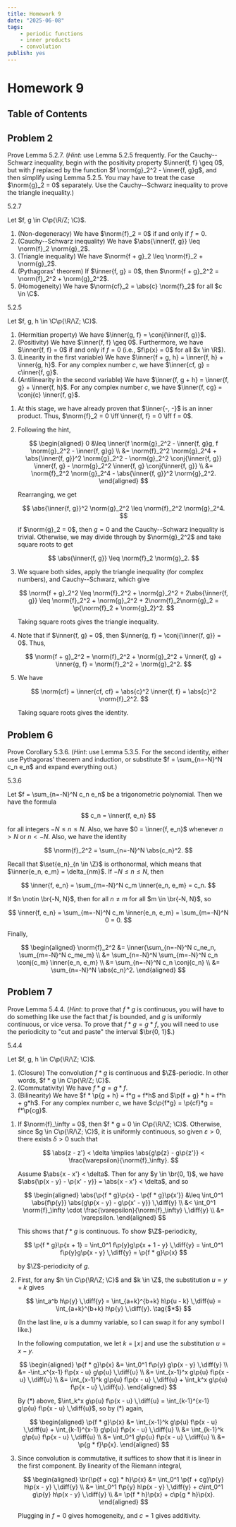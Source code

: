 ```yaml
---
title: Homework 9
date: "2025-06-08"
tags:
    - periodic functions
    - inner products
    - convolution
publish: yes
---
```


# Homework 9

## Table of Contents

## Problem 2

Prove Lemma 5.2.7. (_Hint_: use Lemma 5.2.5 frequently. For the Cauchy--Schwarz inequality, begin with the positivity property $\inner{f, f} \geq 0$, but with $f$ replaced by the function $f \norm{g}_2^2 - \inner{f, g}g$, and then simplify using Lemma 5.2.5. You may have to treat the case $\norm{g}_2 = 0$ separately. Use the Cauchy--Schwarz inequality to prove the triangle inequality.)

<lemma> 5.2.7

Let $f, g \in C\p{\R/Z; \C}$.

1. (Non-degeneracy) We have $\norm{f}_2 = 0$ if and only if $f = 0$.
2. (Cauchy--Schwarz inequality) We have $\abs{\inner{f, g}} \leq \norm{f}_2 \norm{g}_2$.
3. (Triangle inequality) We have $\norm{f + g}_2 \leq \norm{f}_2 + \norm{g}_2$.
4. (Pythagoras' theorem) If $\inner{f, g} = 0$, then $\norm{f + g}_2^2 = \norm{f}_2^2 + \norm{g}_2^2$.
5. (Homogeneity) We have $\norm{cf}_2 = \abs{c} \norm{f}_2$ for all $c \in \C$.

</lemma>

<lemma> 5.2.5

Let $f, g, h \in \C\p{\R/\Z; \C}$.

1. (Hermitian property) We have $\inner{g, f} = \conj{\inner{f, g}}$.
2. (Positivity) We have $\inner{f, f} \geq 0$. Furthermore, we have $\inner{f, f} = 0$ if and only if $f = 0$ (i.e., $f\p{x} = 0$ for all $x \in \R$).
3. (Linearity in the first variable) We have $\inner{f + g, h} = \inner{f, h} + \inner{g, h}$. For any complex number $c$, we have $\inner{cf, g} = c\inner{f, g}$.
4. (Antilinearity in the second variable) We have $\inner{f, g + h} = \inner{f, g} + \inner{f, h}$. For any complex number $c$, we have $\inner{f, cg} = \conj{c} \inner{f, g}$.

</lemma>

<solution>

1. At this stage, we have already proven that $\inner{-, -}$ is an inner product. Thus, $\norm{f}_2 = 0 \iff \inner{f, f} = 0 \iff f = 0$.
2. Following the hint,

    $$
    \begin{aligned}
      0
        &\leq \inner{f \norm{g}_2^2 - \inner{f, g}g, f \norm{g}_2^2 - \inner{f, g}g} \\
        &= \norm{f}_2^2 \norm{g}_2^4 + \abs{\inner{f, g}}^2 \norm{g}_2^2 - \norm{g}_2^2 \conj{\inner{f, g}} \inner{f, g} - \norm{g}_2^2 \inner{f, g} \conj{\inner{f, g}} \\
        &= \norm{f}_2^2 \norm{g}_2^4 - \abs{\inner{f, g}}^2 \norm{g}_2^2.
    \end{aligned}
    $$

    Rearranging, we get

    $$
    \abs{\inner{f, g}}^2 \norm{g}_2^2 \leq \norm{f}_2^2 \norm{g}_2^4.
    $$

    if $\norm{g}_2 = 0$, then $g = 0$ and the Cauchy--Schwarz inequality is trivial. Otherwise, we may divide through by $\norm{g}_2^2$ and take square roots to get

    $$
    \abs{\inner{f, g}} \leq \norm{f}_2 \norm{g}_2.
    $$

3. We square both sides, apply the triangle inequality (for complex numbers), and Cauchy--Schwarz, which give

    $$
    \norm{f + g}_2^2
      \leq \norm{f}_2^2 + \norm{g}_2^2 + 2\abs{\inner{f, g}}
      \leq \norm{f}_2^2 + \norm{g}_2^2 + 2\norm{f}_2\norm{g}_2
      = \p{\norm{f}_2 + \norm{g}_2}^2.
    $$

    Taking square roots gives the triangle inequality.

4. Note that if $\inner{f, g} = 0$, then $\inner{g, f} = \conj{\inner{f, g}} = 0$. Thus,

    $$
    \norm{f + g}_2^2
      = \norm{f}_2^2 + \norm{g}_2^2 + \inner{f, g} + \inner{g, f}
      = \norm{f}_2^2 + \norm{g}_2^2.
    $$

5. We have

    $$
    \norm{cf}
      = \inner{cf, cf}
      = \abs{c}^2 \inner{f, f}
      = \abs{c}^2 \norm{f}_2^2.
    $$

    Taking square roots gives the identity.

</solution>

## Problem 6

Prove Corollary 5.3.6. (_Hint_: use Lemma 5.3.5. For the second identity, either use Pythagoras’ theorem and induction, or substitute $f = \sum_{n=-N}^N c_n e_n$ and expand everything out.)

<corollary> 5.3.6

Let $f = \sum_{n=-N}^N c_n e_n$ be a trigonometric polynomial. Then we have the formula

$$
c_n = \inner{f, e_n}
$$

for all integers $-N \leq n \leq N$. Also, we have $0 = \inner{f, e_n}$ whenever $n > N$ or $n < -N$. Also, we have the identity

$$
\norm{f}_2^2 = \sum_{n=-N}^N \abs{c_n}^2.
$$

</corollary>

<solution>

Recall that $\set{e_n}_{n \in \Z}$ is orthonormal, which means that $\inner{e_n, e_m} = \delta_{nm}$. If $-N \leq n \leq N$, then

$$
\inner{f, e_n}
  = \sum_{m=-N}^N c_m \inner{e_n, e_m}
  = c_n.
$$

If $n \notin \br{-N, N}$, then for all $n \neq m$ for all $m \in \br{-N, N}$, so

$$
\inner{f, e_n}
  = \sum_{m=-N}^N c_m \inner{e_n, e_m}
  = \sum_{m=-N}^N 0
  = 0.
$$

Finally,

$$
\begin{aligned}
  \norm{f}_2^2
    &= \inner{\sum_{n=-N}^N c_ne_n, \sum_{m=-N}^N c_me_m} \\
    &= \sum_{n=-N}^N \sum_{m=-N}^N c_n \conj{c_m} \inner{e_n, e_m} \\
    &= \sum_{n=-N}^N c_n \conj{c_n} \\
    &= \sum_{n=-N}^N \abs{c_n}^2.
\end{aligned}
$$

</solution>

## Problem 7

Prove Lemma 5.4.4. (_Hint_: to prove that $f * g$ is continuous, you will have to do something like use the fact that $f$ is bounded, and $g$ is uniformly continuous, or vice versa. To prove that $f*g = g*f$, you will need to use the periodicity to "cut and paste" the interval $\br{0, 1}$.)

<lemma> 5.4.4

Let $f, g, h \in C\p{\R/\Z; \C}$.

1. (Closure) The convolution $f * g$ is continuous and $\Z$-periodic. In other words, $f * g \in C\p{\R/Z; \C}$.
2. (Commutativity) We have $f * g = g * f$.
3. (Bilinearity) We have $f * \p{g + h} = f*g + f*h$ and $\p{f + g} * h = f*h + g*h$. For any complex number $c$, we have $c\p{f*g} = \p{cf}*g = f*\p{cg}$.

</lemma>

<solution>

1. If $\norm{f}_\infty = 0$, then $f * g = 0 \in C\p{\R/\Z; \C}$. Otherwise, since $g \in C\p{\R/\Z; \C}$, it is uniformly continuous, so given $\varepsilon > 0$, there exists $\delta > 0$ such that

    $$
    \abs{z - z'} < \delta \implies \abs{g\p{z} - g\p{z'}} < \frac{\varepsilon}{\norm{f}_\infty}.
    $$

    Assume $\abs{x - x'} < \delta$. Then for any $y \in \br{0, 1}$, we have $\abs{\p{x - y} - \p{x' - y}} = \abs{x - x'} < \delta$, and so

    $$
    \begin{aligned}
      \abs{\p{f * g}\p{x} - \p{f * g}\p{x'}}
        &\leq \int_0^1 \abs{f\p{y}} \abs{g\p{x - y} - g\p{x' - y}} \,\diff{y} \\
        &< \int_0^1 \norm{f}_\infty \cdot \frac{\varepsilon}{\norm{f}_\infty} \,\diff{y} \\
        &= \varepsilon.
    \end{aligned}
    $$

    This shows that $f * g$ is continuous. To show $\Z$-periodicity,

    $$
    \p{f * g}\p{x + 1}
      = \int_0^1 f\p{y}g\p{x + 1 - y} \,\diff{y}
      = \int_0^1 f\p{y}g\p{x - y} \,\diff{y}
      = \p{f * g}\p{x}
    $$

    by $\Z$-periodicity of $g$.

2. First, for any $h \in C\p{\R/\Z; \C}$ and $k \in \Z$, the substitution $u = y + k$ gives

    $$
    \int_a^b h\p{y} \,\diff{y}
      = \int_{a+k}^{b+k} h\p{u - k} \,\diff{u}
      = \int_{a+k}^{b+k} h\p{y} \,\diff{y}. \tag{$*$}
    $$

    (In the last line, $u$ is a dummy variable, so I can swap it for any symbol I like.)

    In the following computation, we let $k = \lfloor x \rfloor$ and use the substitution $u = x - y$.

    $$
    \begin{aligned}
      \p{f * g}\p{x}
        &= \int_0^1 f\p{y} g\p{x - y} \,\diff{y} \\
        &= -\int_x^{x-1} f\p{x - u} g\p{u} \,\diff{u} \\
        &= \int_{x-1}^x g\p{u} f\p{x - u} \,\diff{u} \\
        &= \int_{x-1}^k g\p{u} f\p{x - u} \,\diff{u} + \int_k^x g\p{u} f\p{x - u} \,\diff{u}.
    \end{aligned}
    $$

    By ($*$) above, $\int_k^x g\p{u} f\p{x - u} \,\diff{u} = \int_{k-1}^{x-1} g\p{u} f\p{x - u} \,\diff{u}$, so by ($*$) again,

    $$
    \begin{aligned}
      \p{f * g}\p{x}
        &= \int_{x-1}^k g\p{u} f\p{x - u} \,\diff{u} + \int_{k-1}^{x-1} g\p{u} f\p{x - u} \,\diff{u} \\
        &= \int_{k-1}^k g\p{u} f\p{x - u} \,\diff{u} \\
        &= \int_0^1 g\p{u} f\p{x - u} \,\diff{u} \\
        &= \p{g * f}\p{x}.
    \end{aligned}
    $$

3. Since convolution is commutative, it suffices to show that it is linear in the first component. By linearity of the Riemann integral,

    $$
    \begin{aligned}
      \br{\p{f + cg} * h}\p{x}
        &= \int_0^1 \p{f + cg}\p{y} h\p{x - y} \,\diff{y} \\
        &= \int_0^1 f\p{y} h\p{x - y} \,\diff{y} + c\int_0^1 g\p{y} h\p{x - y} \,\diff{y} \\
        &= \p{f * h}\p{x} + c\p{g * h}\p{x}.
    \end{aligned}
    $$

    Plugging in $f = 0$ gives homogeneity, and $c = 1$ gives additivity.

</solution>
